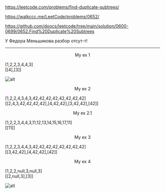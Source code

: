 https://leetcode.com/problems/find-duplicate-subtrees/

https://walkccc.me/LeetCode/problems/0652/

https://github.com/doocs/leetcode/tree/main/solution/0600-0699/0652.Find%20Duplicate%20Subtrees

У Федора Меньшикова разбор отсут-т!

_________

<p align="center">My ex 1</p>

[1,2,2,3,4,4,3]  
[[4],[3]]

![ alt](https://assets.leetcode.com/uploads/2021/02/19/symtree1.jpg)

<p align="center">My ex 2</p>

[1,2,2,4,3,4,3,42,42,42,42,42,42,42,42]  
[[2,4,3,42,42,42,42],[4,42,42],[3,42,42],[42]]

<p align="center">My ex 2.1</p>

[1,2,2,3,4,4,3,11,12,13,14,15,16,17,11]  
[[11]]

<p align="center">My ex 3</p>

[1,2,2,3,4,4,3,42,42,42,42,42,42,42,42]  
[[3,42,42],[4,42,42],[42]]

<p align="center">My ex 4</p>

[1,2,2,null,3,null,3]  
[[2,null,3],[3]]

![ alt](https://assets.leetcode.com/uploads/2021/02/19/symtree2.jpg)
